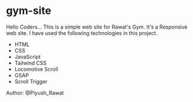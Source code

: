 # gym-site

Hello Coders...
This is a simple web site for Rawat's Gym. It's a Responsive web site.
I have used the following technologies in this project.
- HTML
- CSS
- JavaScript
- Tailwind CSS
- Locomotive Scroll
- GSAP
- Scroll Trigger

Author: @Piyush_Rawat